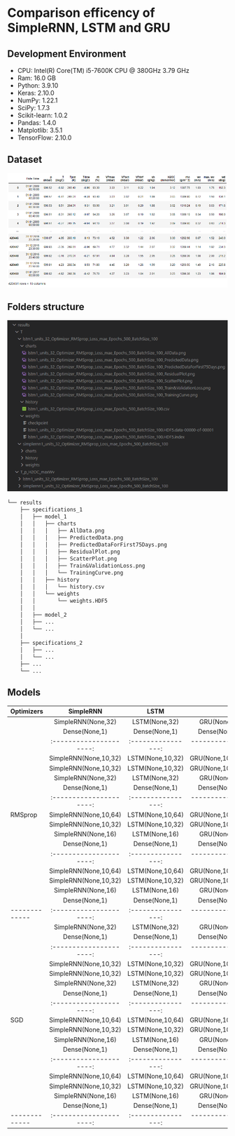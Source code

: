 # Comparison efficency of SimpleRNN, LSTM and GRU

## Development Environment
* CPU: Intel(R) Core(TM) i5-7600K CPU @ 380GHz 3.79 GHz
* Ram: 16.0 GB 
* Python: 3.9.10
* Keras: 2.10.0
* NumPy: 1.22.1
* SciPy: 1.7.3
* Scikit-learn: 1.0.2
* Pandas: 1.4.0
* Matplotlib: 3.5.1
* TensorFlow: 2.10.0

## Dataset
![Ilustration of data](https://raw.githubusercontent.com/Glodgar/comparison-RNN/master/img/data.png)

## Folders structure
<p align="center">
<!--   ![Folders structure](https://raw.githubusercontent.com/Glodgar/comparison-RNN/master/img/files_tree.png) -->
  <img src="https://raw.githubusercontent.com/Glodgar/comparison-RNN/master/img/files_tree.png" title="Files tree" alt="Files tree">
</p>

```
└── results 
    ├── specifications_1
    │   ├── model_1
    │   │   ├── charts
    │   │   │   ├── AllData.png
    │   │   │   ├── PredictedData.png
    │   │   │   ├── PredictedDataForFirst75Days.png
    │   │   │   ├── ResidualPlot.png
    │   │   │   ├── ScatterPlot.png
    │   │   │   ├── Train&ValidationLoss.png
    │   │   │   └── TrainingCurve.png
    │   │   ├── history
    │   │   │   └── history.csv
    │   │   └── weights
    │   │       └── weights.HDF5
    │   │
    │   ├── model_2
    │   ├── ...
    │   └── ...
    │
    ├── specifications_2
    │   ├── ...
    │   └── ...
    ├── ...
    └── ...
```

## Models
| Optimizers    | SimpleRNN             | LSTM             | GRU              |
| ------------- |:---------------------:|:----------------:| ----------------:|
|               | SimpleRNN(None,32)    | LSTM(None,32)    | GRU(None,32)     |
|               | Dense(None,1)         | Dense(None,1)    | Dense(None,1)    |
|               |:---------------------:|:----------------:| ----------------:|
|               | SimpleRNN(None,10,32) | LSTM(None,10,32) | GRU(None,10,32)  |
|               | SimpleRNN(None,10,32) | LSTM(None,10,32) | GRU(None,10,32)  |
|               | SimpleRNN(None,32)    | LSTM(None,32)    | GRU(None,32)     |
|               | Dense(None,1)         | Dense(None,1)    | Dense(None,1)    |
|               |:---------------------:|:----------------:| ----------------:|
|    RMSprop    | SimpleRNN(None,10,64) | LSTM(None,10,64) | GRU(None,10,64)  |
|               | SimpleRNN(None,10,32) | LSTM(None,10,32) | GRU(None,10,32)  |
|               | SimpleRNN(None,16)    | LSTM(None,16)    | GRU(None,16)     |
|               | Dense(None,1)         | Dense(None,1)    | Dense(None,1)    |
|               |:---------------------:|:----------------:| ----------------:|
|               | SimpleRNN(None,10,64) | LSTM(None,10,64) | GRU(None,10,64)  |
|               | SimpleRNN(None,10,32) | LSTM(None,10,32) | GRU(None,10,32)  |
|               | SimpleRNN(None,16)    | LSTM(None,16)    | GRU(None,16)     |
|               | Dense(None,1)         | Dense(None,1)    | Dense(None,1)    |
| ------------- |:---------------------:|:----------------:| ----------------:|
|               | SimpleRNN(None,32)    | LSTM(None,32)    | GRU(None,32)     |
|               | Dense(None,1)         | Dense(None,1)    | Dense(None,1)    |
|               |:---------------------:|:----------------:| ----------------:|
|               | SimpleRNN(None,10,32) | LSTM(None,10,32) | GRU(None,10,32)  |
|               | SimpleRNN(None,10,32) | LSTM(None,10,32) | GRU(None,10,32)  |
|               | SimpleRNN(None,32)    | LSTM(None,32)    | GRU(None,32)     |
|               | Dense(None,1)         | Dense(None,1)    | Dense(None,1)    |
|               |:---------------------:|:----------------:| ----------------:|
|      SGD      | SimpleRNN(None,10,64) | LSTM(None,10,64) | GRU(None,10,64)  |
|               | SimpleRNN(None,10,32) | LSTM(None,10,32) | GRU(None,10,32)  |
|               | SimpleRNN(None,16)    | LSTM(None,16)    | GRU(None,16)     |
|               | Dense(None,1)         | Dense(None,1)    | Dense(None,1)    |
|               |:---------------------:|:----------------:| ----------------:|
|               | SimpleRNN(None,10,64) | LSTM(None,10,64) | GRU(None,10,64)  |
|               | SimpleRNN(None,10,32) | LSTM(None,10,32) | GRU(None,10,32)  |
|               | SimpleRNN(None,16)    | LSTM(None,16)    | GRU(None,16)     |
|               | Dense(None,1)         | Dense(None,1)    | Dense(None,1)    |
| ------------- |:---------------------:|:----------------:| ----------------:|